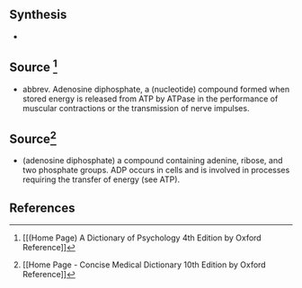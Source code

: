 ## Synthesis
- 
## Source [^1]
- abbrev. Adenosine diphosphate, a (nucleotide) compound formed when stored energy is released from ATP by ATPase in the performance of muscular contractions or the transmission of nerve impulses.
## Source[^2]
- (adenosine diphosphate) a compound containing adenine, ribose, and two phosphate groups. ADP occurs in cells and is involved in processes requiring the transfer of energy (see ATP).
## References

[^1]: [[(Home Page) A Dictionary of Psychology 4th Edition by Oxford Reference]]
[^2]: [[Home Page - Concise Medical Dictionary 10th Edition by Oxford Reference]]